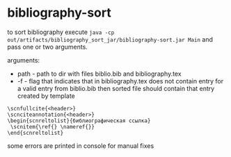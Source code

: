 # bibliography-sort

to sort bibliography execute `java -cp out/artifacts/bibliography_sort_jar/bibliography-sort.jar Main` and pass one or two arguments.

arguments:
 * path - path to dir with files biblio.bib and bibliography.tex
 * -f - flag that indicates that in bibliography.tex does not contain entry for a valid entry from biblio.bib then sorted file should contain that entry created by template 
 ```scnciteheader{<header>}
\scnfullcite{<header>}
\scnciteannotation{<header>}
\begin{scnreltolist}{библиографическая ссылка}
  \scnitem{\ref{} \nameref{}}
\end{scnreltolist}
```
some errors are printed in console for manual fixes
